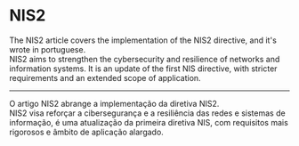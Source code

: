 # NIS2

The NIS2 article covers the implementation of the NIS2 directive, and it's wrote in portuguese.<br> 
NIS2 aims to strengthen the cybersecurity and resilience of networks and information systems. It is an update of the first NIS directive, with stricter requirements and an extended scope of application.

<hr>

O artigo NIS2 abrange a implementação da diretiva NIS2.<br>
NIS2 visa reforçar a cibersegurança e a resiliência das redes e sistemas de informação, é uma atualização da primeira diretiva NIS, com requisitos mais rigorosos e âmbito de aplicação alargado.
